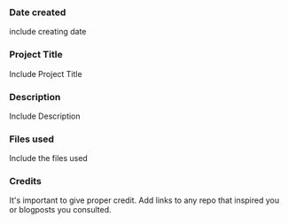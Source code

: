 ### Date created
include creating date 

### Project Title
Include Project Title

### Description
Include Description

### Files used
Include the files used

### Credits
It's important to give proper credit. Add links to any repo that inspired you or blogposts you consulted.

